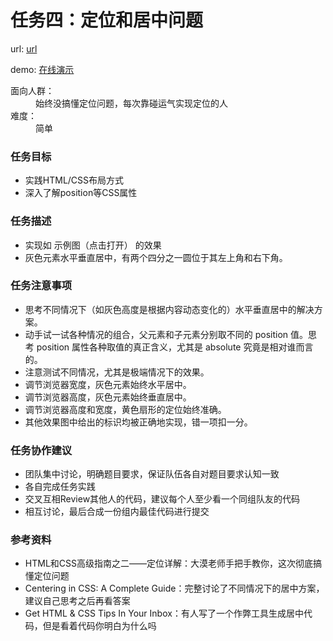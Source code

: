 # 任务四：定位和居中问题

url: [url](http://ife.baidu.com/2016/task/detail?taskId=4)

demo: [在线演示](https://evls-practices.github.io/IFE/src/2016/4/index.html)
<dl>
	<dt>面向人群：</dt>
	<dd>始终没搞懂定位问题，每次靠碰运气实现定位的人</dd>
	<dt>难度：</dt>
	<dd>简单</dd>
</dl>

<h3>任务目标</h3>
<ul>
	<li>实践HTML/CSS布局方式</li>
	<li>深入了解position等CSS属性</li>
</ul>

<h3>任务描述</h3>
<ul>
	<li>实现如 示例图（点击打开） 的效果</li>
	<li>灰色元素水平垂直居中，有两个四分之一圆位于其左上角和右下角。</li>
</ul>

<h3>任务注意事项</h3>
<ul>
	<li>思考不同情况下（如灰色高度是根据内容动态变化的）水平垂直居中的解决方案。</li>
	<li>动手试一试各种情况的组合，父元素和子元素分别取不同的 position 值。思考 position 属性各种取值的真正含义，尤其是 absolute 究竟是相对谁而言的。</li>
	<li>注意测试不同情况，尤其是极端情况下的效果。</li>
    <li>调节浏览器宽度，灰色元素始终水平居中。</li>
    <li>调节浏览器高度，灰色元素始终垂直居中。</li>
    <li>调节浏览器高度和宽度，黄色扇形的定位始终准确。</li>
    <li>其他效果图中给出的标识均被正确地实现，错一项扣一分。</li>
</ul>

<h3>任务协作建议</h3>
<ul>
	<li>团队集中讨论，明确题目要求，保证队伍各自对题目要求认知一致</li>
	<li>各自完成任务实践</li>
	<li>交叉互相Review其他人的代码，建议每个人至少看一个同组队友的代码</li>
	<li>相互讨论，最后合成一份组内最佳代码进行提交</li>
</ul>

<h3>参考资料</h3>
<ul>
    <li>HTML和CSS高级指南之二——定位详解：大漠老师手把手教你，这次彻底搞懂定位问题</li>
    <li>Centering in CSS: A Complete Guide：完整讨论了不同情况下的居中方案，建议自己思考之后再看答案</li>
    <li>Get HTML &amp; CSS Tips In Your Inbox：有人写了一个作弊工具生成居中代码，但是看着代码你明白为什么吗</li>
</ul>
